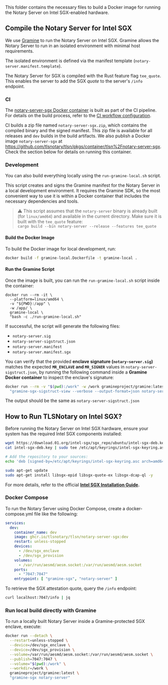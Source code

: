 This folder contains the necessary files to build a Docker image for running the Notary Server on Intel SGX-enabled hardware.

## Compile the Notary Server for Intel SGX

We use [Gramine](https://github.com/gramineproject/gramine) to run the Notary Server on Intel SGX. Gramine allows the Notary Server to run in an isolated environment with minimal host requirements.

The isolated environment is defined via the manifest template (`notary-server.manifest.template`).

The Notary Server for SGX is compiled with the Rust feature flag `tee_quote`. This enables the server to add the SGX *quote* to the server's `/info` endpoint.

### CI

The [notary-server-sgx Docker container](https://github.com/tlsnotary/tlsn/pkgs/container/tlsn%2Fnotary-server-sgx) is built as part of the CI pipeline. For details on the build process, refer to the [CI workflow configuration](../../../../.github/workflows/ci.yml).

CI builds a zip file named `notary-server-sgx.zip`, which contains the compiled binary and the signed manifest. This zip file is available for all releases and `dev` builds in the build artifacts. We also publish a Docker image `notary-server-sgx` at <https://github.com/tlsnotary/tlsn/pkgs/container/tlsn%2Fnotary-server-sgx>. Check the section below for details on running this container.

### Development

You can also build everything locally using the `run-gramine-local.sh` script.

This script creates and signs the Gramine manifest for the Notary Server in a local development environment. It requires the Gramine SDK, so the most convenient way to use it is within a Docker container that includes the necessary dependencies and tools.

> ⚠️ This script assumes that the `notary-server` binary is already built (for `linux/amd64`) and available in the current directory. Make sure it is built with the `tee_quote` feature:  
> `cargo build --bin notary-server --release --features tee_quote`

#### Build the Docker Image

To build the Docker image for local development, run:
```sh
docker build -f gramine-local.Dockerfile -t gramine-local .
```
#### Run the Gramine Script

Once the image is built, you can run the `run-gramine-local.sh` script inside the container:
```
docker run --rm -it \
  --platform=linux/amd64 \
  -v "${PWD}:/app" \
  -w /app/ \
  gramine-local \
  "bash -c ./run-gramine-local.sh"
```

If successful, the script will generate the following files:
* `notary-server.sig`
* `notary-server-sigstruct.json`
* `notary-server.manifest`
* `notary-server.manifest.sgx`


You can verify that the provided **enclave signature (`notary-server.sig`)** matches the expected **`MR_ENCLAVE` and `MR_SIGNER`** values in `notary-server-sigstruct.json`, by running the following command inside a **Gramine Docker container** to inspect the enclave's signature:

```sh
docker run --rm -v "$(pwd):/work" -w /work gramineproject/gramine:latest \
  "gramine-sgx-sigstruct-view --verbose --output-format=json notary-server.sig"
```

The output should be the same as `notary-server-sigstruct.json`

## How to Run TLSNotary on Intel SGX?

Before running the Notary Server on Intel SGX hardware, ensure your system has the required Intel SGX components installed:
```sh
wget https://download.01.org/intel-sgx/sgx_repo/ubuntu/intel-sgx-deb.key
cat intel-sgx-deb.key | sudo tee /etc/apt/keyrings/intel-sgx-keyring.asc > /dev/null

# Add the repository to your sources:
echo 'deb [signed-by=/etc/apt/keyrings/intel-sgx-keyring.asc arch=amd64] https://download.01.org/intel-sgx/sgx_repo/ubuntu noble main' | sudo tee /etc/apt/sources.list.d/intel-sgx.list

sudo apt-get update
sudo apt-get install libsgx-epid libsgx-quote-ex libsgx-dcap-ql -y
```

For more details, refer to the official **[Intel SGX Installation Guide](https://download.01.org/intel-sgx/latest/dcap-latest/linux/docs/Intel_SGX_SW_Installation_Guide_for_Linux.pdf).**

### Docker Compose

To run the Notary Server using Docker Compose, create a docker-compose.yml file like the following:
```yaml
services:
  dev:
    container_name: dev
    image: ghcr.io/tlsnotary/tlsn/notary-server-sgx:dev
    restart: unless-stopped
    devices:
      - /dev/sgx_enclave
      - /dev/sgx_provision
    volumes:
      - /var/run/aesmd/aesm.socket:/var/run/aesmd/aesm.socket
    ports:
      - "7047:7047"
    entrypoint: [ "gramine-sgx", "notary-server" ]
```

To retrieve the SGX attestation quote, query the `/info` endpoint:
```sh
curl localhost:7047/info | jq
```

### Run local build directly with Gramine

To run a locally built Notary Server inside a Gramine-protected SGX enclave, execute:
```sh
docker run --detach \
  --restart=unless-stopped \
  --device=/dev/sgx_enclave \
  --device=/dev/sgx_provision \
  --volume=/var/run/aesmd/aesm.socket:/var/run/aesmd/aesm.socket \
  --publish=7047:7047 \
  --volume="$(pwd):/work" \
  --workdir=/work \
  gramineproject/gramine:latest \
  "gramine-sgx notary-server"
```